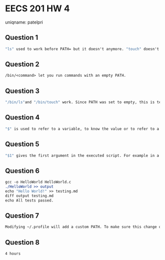 # EECS 201 HW 4
uniqname: patelpri

## Question 1
``` 1
"ls" used to work before PATH= but it doesn't anymore. "touch" doesn't work either.
```

## Question 2
``` 2
/bin/<command> let you run commands with an empty PATH.
```

## Question 3
``` 3
"/bin/ls"and "/bin/touch" work. Since PATH was set to empty, this is telling terminal where to get the command what directory to execute.
```

## Question 4
``` 4
"$" is used to refer to a variable, to know the value or to refer to a variable. An example would be "echo $b" to print out value of b.
```

## Question 5
``` 5
"$1" gives the first argument in the executed script. For example in a script where ./command -A -B, $1 would output -A.
```

## Question 6
``` 6
gcc -o HelloWorld HelloWorld.c
./HelloWorld >> output
echo "Hello World!" >> testing.md
diff output testing.md
echo All tests passed.
```

## Question 7
``` 7
Modifying ~/.profile will add a custom PATH. To make sure this change occurs evertime, this command should be run. "export PATH=$PATH:/usr/local/foo"
```

## Question 8
``` 8
4 hours
```

